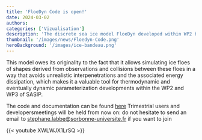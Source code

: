 ```yaml
---
title: 'FloeDyn Code is open!'
date: 2024-03-02
authors:
categories: ['Vizualisation']
description: 'The discrete sea ice model FloeDyn developed within WP2 by SASIP participants Stéphane Labbé, Quentin Jouet, Silouane De Reboul and Thai Phan is now open and available to users.'
thumbnail: '/images/news/Floedyn-Code.png'
heroBackground: '/images/ice-bandeau.png'
---
```


This model owes its originality to the fact that it allows simulating ice floes of shapes derived from observations and collisions between these floes in a way that avoids unrealistic interpenetrations and the associated energy dissipation, which makes it a valuable tool for thermodynamic and eventually dynamic parameterization developments within the WP2 and WP3 of SASIP.

The code and documentation can be found [here](https://github.com/FloeDynHub)
Trimestrial users and developersmeetings will be held from now on: do not hesitate to send an email to stephane.labbe@sorbonne-universite.fr if you want to join


{{< youtube XWLWJX1LrSQ  >}}   


